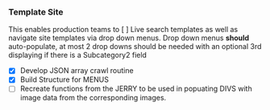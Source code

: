 ### Template Site ###
This enables production teams to [ ] Live search templates as well as navigate site templates via drop down menus.  Drop down menus **should** auto-populate, at most 2 drop downs should be needed with an optional 3rd displaying if there is a Subcategory2 field


- [x] Develop JSON array crawl routine
- [x] Build Structure for MENUS
- [ ] Recreate functions from the JERRY to be used in popuating DIVS with image data from the corresponding images.
